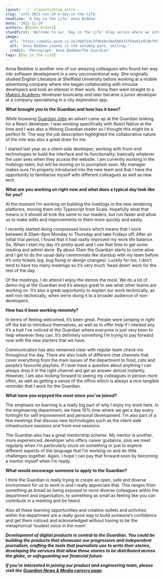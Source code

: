 ```yaml
---
layout: ../../layouts/blog.astro
slug: 'info-2021-nov-29-a-day-in-the-life'
headline: 'A Day in the Life: Anna Beddow'
date: '2021-11-29'
authors: [Rasha Ardati]
standfirst: 'Welcome to our ‘Day in the Life’ blog series where we interview a colleague from the product and engineering department to reflect on their career and experiences at the Guardian'
image:
  url: 'https://media.guim.co.uk/4bbf24c2f9648e30a560315f69e81c97dbf9f26b/0_0_3029_1818/3029.jpg'
  alt: 'Anna Beddow stands in the autumny park, smiling.'
  credit: 'Photograph: Anna Beddow/The Guardian'
tags: [Day in the Life]
---
```


Anna Beddow is another one of our amazing colleagues who found her way into software development in a very unconventional way. She originally studied English Literature at Sheffield University before working at a mobile advertising company where she began collaborating with inhouse developers and took an interest in their work. Anna then went straight to a [Makers Academy](https://www.makers.tech/) developer bootcamp and later became a junior developer at a company specialising in a city exploration app.

**What brought you to the Guardian and how has it been?**

While browsing [Guardian Jobs](https://jobs.theguardian.com/) an advert came up at the Guardian looking for a React developer. I was working specifically with React Native at the time and I was also a lifelong Guardian reader so I thought this might be a perfect fit. The way the job description highlighted the collaborative nature of the role was also a great draw for me.

I started last year as a client-side developer, working with front-end technologies to build the interface and its functionality; basically whatever the user sees when they access the website. I am currently working in the liveblogs team, but will be moving on to journalism soon. My manager makes sure I’m properly introduced into the new team and that I have the opportunity to familiarise myself with different colleagues as well as new tech.

**What are you working on right now and what does a typical day look like for you?**

At the moment I’m working on building the liveblogs in the new rendering platforms, moving them into Typescript from Scala. Hopefully what that means is it should all look the same to our readers, but run faster and allow us to make edits and improvements to them more quickly and easily.

I recently started doing compressed hours which means that I work between 8.30am-6pm Monday to Thursday and take Fridays off. After an initial trial period, I found that it had vastly improved my work life balance. So, When I start my day it’s pretty quiet and I use that time to get some reading and admin done. By about 10am the Guardian starts to come alive and I get to do the usual daily ceremonials like standup with my team before it’s onto tickets (eg. bug fixing or design changes). Luckily for me, I don’t tend to have too many meetings so it’s very much ‘head down’ work for the rest of the day.

Of the meetings, I do attend I enjoy the demos the most. We do a lot of demo-ing at the Guardian and it’s always great to see what other teams are working on. It’s also a great opportunity to explain our work technically, as well non-technically, when we’re doing it to a broader audience of non-developers.

**How has it been working remotely?**

In terms of feeling welcomed, it’s been great. People were jumping in right off the bat to introduce themselves, as well as to offer help if I needed any. It’s a trait I’ve noticed at the Guardian where everyone is just very keen to help wherever they can. It’s definitely something I’m trying to pay forward now with the new starters that we have.

Communication has also remained clear with regular team check-ins throughout the day. There are also loads of different chat channels that cover everything from the main issues of the department to food, cats and people’s favourite playlists. If I ever have a question about anything I can always drop it in the right channel and get an answer almost instantly. However, I am also looking forward to seeing my colleagues in person more often, as well as getting a sense of the office which is always a nice tangible reminder that I work for the Guardian.

**What have you enjoyed the most since you’ve joined?**

The emphasis on learning is a really big part of why I enjoy my work here. In the engineering department, we have 10% time where we get a day every fortnight for self improvement and personal development. I’m also part of a few meetings that discuss new technologies such as the client-side infrastructure sessions and front-end sessions.

The Guardian also has a great mentorship scheme. My mentor is another, more experienced, developer who offers career guidance, plus we meet regularly when I’m particularly stuck on something or just to explore different aspects of the language that I’m working on and do little challenges together. Again, I hope I can pay that forward soon by becoming a mentor myself when I’m ready.

**What would encourage someone to apply to the Guardian?**

I think the Guardian is really trying to create an open, safe and diverse environment for us to work in and I really appreciate that. This ranges from something as broad as being exposed to more diverse colleagues within the department and organisation, to something as small as feeling like you can contribute in a meeting and be heard.

Also all these learning opportunities and creative outlets and activities within the department are a really good way to build someone’s confidence and get them noticed and acknowledged without having to be the metaphorical ‘loudest voice in the room’.

_**Development of digital products is central to the Guardian. You could be building the products that showcase our progressive and independent journalism, crafting the tools that journalists use to write their stories, developing the services that allow those stories to be distributed across the globe, or safeguarding our financial future.**_

_**If you’re interested in joining our product and engineering team, please visit the [Guardian News & Media careers page](https://workforus.theguardian.com/).**_
